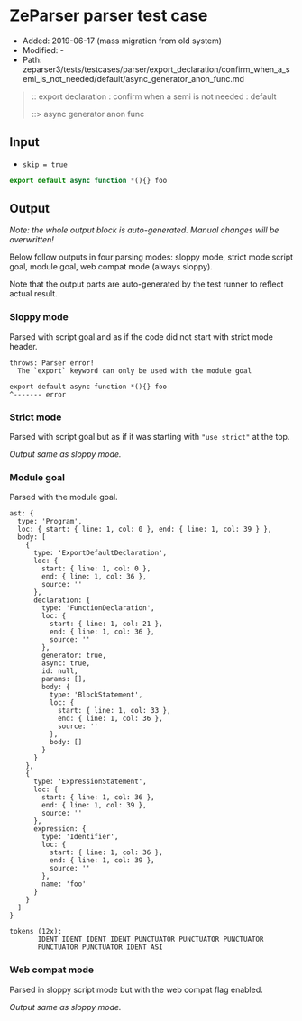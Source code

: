# ZeParser parser test case

- Added: 2019-06-17 (mass migration from old system)
- Modified: -
- Path: zeparser3/tests/testcases/parser/export_declaration/confirm_when_a_semi_is_not_needed/default/async_generator_anon_func.md

> :: export declaration : confirm when a semi is not needed : default
>
> ::> async generator anon func

## Input

- `skip = true`

`````js
export default async function *(){} foo
`````

## Output

_Note: the whole output block is auto-generated. Manual changes will be overwritten!_

Below follow outputs in four parsing modes: sloppy mode, strict mode script goal, module goal, web compat mode (always sloppy).

Note that the output parts are auto-generated by the test runner to reflect actual result.

### Sloppy mode

Parsed with script goal and as if the code did not start with strict mode header.

`````
throws: Parser error!
  The `export` keyword can only be used with the module goal

export default async function *(){} foo
^------- error
`````

### Strict mode

Parsed with script goal but as if it was starting with `"use strict"` at the top.

_Output same as sloppy mode._

### Module goal

Parsed with the module goal.

`````
ast: {
  type: 'Program',
  loc: { start: { line: 1, col: 0 }, end: { line: 1, col: 39 } },
  body: [
    {
      type: 'ExportDefaultDeclaration',
      loc: {
        start: { line: 1, col: 0 },
        end: { line: 1, col: 36 },
        source: ''
      },
      declaration: {
        type: 'FunctionDeclaration',
        loc: {
          start: { line: 1, col: 21 },
          end: { line: 1, col: 36 },
          source: ''
        },
        generator: true,
        async: true,
        id: null,
        params: [],
        body: {
          type: 'BlockStatement',
          loc: {
            start: { line: 1, col: 33 },
            end: { line: 1, col: 36 },
            source: ''
          },
          body: []
        }
      }
    },
    {
      type: 'ExpressionStatement',
      loc: {
        start: { line: 1, col: 36 },
        end: { line: 1, col: 39 },
        source: ''
      },
      expression: {
        type: 'Identifier',
        loc: {
          start: { line: 1, col: 36 },
          end: { line: 1, col: 39 },
          source: ''
        },
        name: 'foo'
      }
    }
  ]
}

tokens (12x):
       IDENT IDENT IDENT IDENT PUNCTUATOR PUNCTUATOR PUNCTUATOR
       PUNCTUATOR PUNCTUATOR IDENT ASI
`````


### Web compat mode

Parsed in sloppy script mode but with the web compat flag enabled.

_Output same as sloppy mode._
